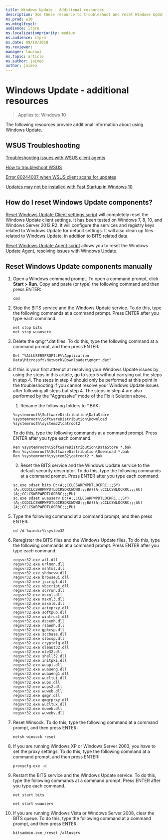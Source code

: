 ```yaml
---
title: Windows Update - Additional resources
description: Use these resource to troubleshoot and reset Windows Update.
ms.prod: w10
ms.mktglfcycl:
audience: itpro
ms.localizationpriority: medium
ms.audience: itpro
ms.date: 09/18/2018
ms.reviewer:
manager: laurawi
ms.topic: article
ms.author: jaimeo
author: jaimeo
---
```


# Windows Update - additional resources

> Applies to: Windows 10

The following resources provide additional information about using Windows Update.

## WSUS Troubleshooting

[Troubleshooting issues with WSUS client agents](https://support.microsoft.com/help/10132/)

[How to troubleshoot WSUS](https://support.microsoft.com/help/4025764/)

[Error 80244007 when WSUS client scans for updates](https://support.microsoft.com/help/4096317/)

[Updates may not be installed with Fast Startup in Windows 10](https://support.microsoft.com/help/4011287/)

## How do I reset Windows Update components?

[Reset Windows Update Client settings script](https://gallery.technet.microsoft.com/scriptcenter/Reset-WindowsUpdateps1-e0c5eb78) will completely reset the Windows Update client settings. It has been tested on Windows 7, 8, 10, and Windows Server 2012 R2. It will configure the services and registry keys related to Windows Update for default settings. It will also clean up files related to Windows Update, in addition to BITS related data.

[Reset Windows Update Agent script](https://gallery.technet.microsoft.com/scriptcenter/Reset-Windows-Update-Agent-d824badc) allows you to reset the Windows Update Agent, resolving issues with Windows Update.

## Reset Windows Update components manually

1. Open a Windows command prompt. To open a command prompt, click **Start > Run**. Copy and paste (or type) the following command and then press ENTER:
   ``` console
   cmd
   ```
2. Stop the BITS service and the Windows Update service. To do this, type the following commands at a command prompt. Press ENTER after you type each command.
   ``` console
   net stop bits
   net stop wuauserv
   ```
3. Delete the qmgr\*.dat files. To do this, type the following command at a command prompt, and then press ENTER:
   ``` console
   Del "%ALLUSERSPROFILE%\Application Data\Microsoft\Network\Downloader\qmgr*.dat"
   ```
4. If this is your first attempt at resolving your Windows Update issues by using the steps in this article, go to step 5 without carrying out the steps in step 4. The steps in step 4 should only be performed at this point in the troubleshooting if you cannot resolve your Windows Update issues after following all steps but step 4. The steps in step 4 are also performed by the "Aggressive" mode of the Fix it Solution above.
   1. Rename the following folders to *.BAK:
   ``` console
   %systemroot%\SoftwareDistribution\DataStore
   %systemroot%\SoftwareDistribution\Download
   %systemroot%\system32\catroot2
   ```
   To do this, type the following commands at a command prompt. Press ENTER after you type each command.
   ``` console
   Ren %systemroot%\SoftwareDistribution\DataStore *.bak
   Ren %systemroot%\SoftwareDistribution\Download *.bak
   Ren %systemroot%\system32\catroot2 *.bak
   ```
   2. Reset the BITS service and the Windows Update service to the default security descriptor. To do this, type the following commands at a command prompt. Press ENTER after you type each command.
   ``` console
   sc.exe sdset bits D:(A;;CCLCSWRPWPDTLOCRRC;;;SY)(A;;CCDCLCSWRPWPDTLOCRSDRCWDWO;;;BA)(A;;CCLCSWLOCRRC;;;AU)(A;;CCLCSWRPWPDTLOCRRC;;;PU)
   sc.exe sdset wuauserv D:(A;;CCLCSWRPWPDTLOCRRC;;;SY)(A;;CCDCLCSWRPWPDTLOCRSDRCWDWO;;;BA)(A;;CCLCSWLOCRRC;;;AU)(A;;CCLCSWRPWPDTLOCRRC;;;PU)
   ```
5. Type the following command at a command prompt, and then press ENTER:
   ``` console
   cd /d %windir%\system32
   ```
6. Reregister the BITS files and the Windows Update files. To do this, type the following commands at a command prompt. Press ENTER after you type each command.

   ``` console
   regsvr32.exe atl.dll
   regsvr32.exe urlmon.dll
   regsvr32.exe mshtml.dll
   regsvr32.exe shdocvw.dll
   regsvr32.exe browseui.dll
   regsvr32.exe jscript.dll
   regsvr32.exe vbscript.dll
   regsvr32.exe scrrun.dll
   regsvr32.exe msxml.dll
   regsvr32.exe msxml3.dll
   regsvr32.exe msxml6.dll
   regsvr32.exe actxprxy.dll
   regsvr32.exe softpub.dll
   regsvr32.exe wintrust.dll
   regsvr32.exe dssenh.dll
   regsvr32.exe rsaenh.dll
   regsvr32.exe gpkcsp.dll
   regsvr32.exe sccbase.dll
   regsvr32.exe slbcsp.dll
   regsvr32.exe cryptdlg.dll
   regsvr32.exe oleaut32.dll
   regsvr32.exe ole32.dll
   regsvr32.exe shell32.dll
   regsvr32.exe initpki.dll
   regsvr32.exe wuapi.dll
   regsvr32.exe wuaueng.dll
   regsvr32.exe wuaueng1.dll
   regsvr32.exe wucltui.dll
   regsvr32.exe wups.dll
   regsvr32.exe wups2.dll
   regsvr32.exe wuweb.dll
   regsvr32.exe qmgr.dll
   regsvr32.exe qmgrprxy.dll
   regsvr32.exe wucltux.dll
   regsvr32.exe muweb.dll
   regsvr32.exe wuwebv.dll
   ```

7. Reset Winsock. To do this, type the following command at a command prompt, and then press ENTER:
   ``` console
   netsh winsock reset
   ```
8. If you are running Windows XP or Windows Server 2003, you have to set the proxy settings. To do this, type the following command at a command prompt, and then press ENTER:
   ``` console
   proxycfg.exe -d
   ```
9. Restart the BITS service and the Windows Update service. To do this, type the following commands at a command prompt. Press ENTER after you type each command.
   ``` console
   net start bits

   net start wuauserv
   ```
10. If you are running Windows Vista or Windows Server 2008, clear the BITS queue. To do this, type the following command at a command prompt, and then press ENTER:
    ``` console
    bitsadmin.exe /reset /allusers
    ```
